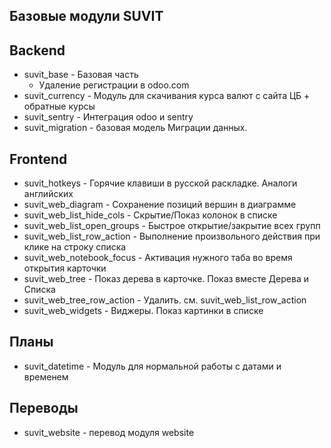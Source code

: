 Базовые модули SUVIT
--------------------------

## Backend

* suvit_base - Базовая часть
    * Удаление регистрации в odoo.com
* suvit_currency - Модуль для скачивания курса валют с сайта ЦБ + обратные курсы
* suvit_sentry - Интеграция odoo и sentry
* suvit_migration - базовая модель Миграции данных.

## Frontend

* suvit_hotkeys - Горячие клавиши в русской раскладке. Аналоги английских
* suvit_web_diagram - Сохранение позиций вершин в диаграмме
* suvit_web_list_hide_cols - Cкрытие/Показ колонок в списке
* suvit_web_list_open_groups - Быстрое открытие/закрытие всех групп
* suvit_web_list_row_action - Выполнение произвольного действия при клике на строку списка
* suvit_web_notebook_focus - Активация нужного таба во время открытия карточки
* suvit_web_tree - Показ дерева в карточке. Показ вместе Дерева и Списка
* suvit_web_tree_row_action - Удалить. см. suvit_web_list_row_action
* suvit_web_widgets - Виджеры. Показ картинки в списке

Планы
---------------
* suvit_datetime - Модуль для нормальной работы с датами и временем

Переводы
------------------
* suvit_website - перевод модуля website
